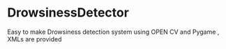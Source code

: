 # DrowsinessDetector
Easy to make Drowsiness detection system using OPEN CV and Pygame , XMLs are provided  
 
